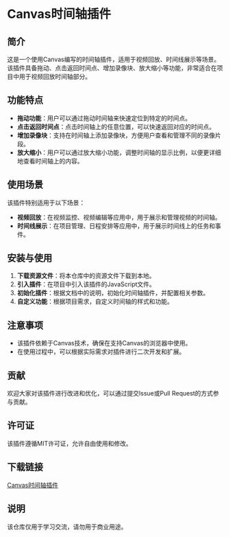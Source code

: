 # Canvas时间轴插件

## 简介

这是一个使用Canvas编写的时间轴插件，适用于视频回放、时间线展示等场景。该插件具备拖动、点击返回时间点、增加录像块、放大缩小等功能，非常适合在项目中用于视频回放时间轴部分。

## 功能特点

- **拖动功能**：用户可以通过拖动时间轴来快速定位到特定的时间点。
- **点击返回时间点**：点击时间轴上的任意位置，可以快速返回对应的时间点。
- **增加录像块**：支持在时间轴上添加录像块，方便用户查看和管理不同的录像片段。
- **放大缩小**：用户可以通过放大缩小功能，调整时间轴的显示比例，以便更详细地查看时间轴上的内容。

## 使用场景

该插件特别适用于以下场景：

- **视频回放**：在视频监控、视频编辑等应用中，用于展示和管理视频的时间轴。
- **时间线展示**：在项目管理、日程安排等应用中，用于展示时间线上的任务和事件。

## 安装与使用

1. **下载资源文件**：将本仓库中的资源文件下载到本地。
2. **引入插件**：在项目中引入该插件的JavaScript文件。
3. **初始化插件**：根据文档中的说明，初始化时间轴插件，并配置相关参数。
4. **自定义功能**：根据项目需求，自定义时间轴的样式和功能。

## 注意事项

- 该插件依赖于Canvas技术，确保在支持Canvas的浏览器中使用。
- 在使用过程中，可以根据实际需求对插件进行二次开发和扩展。

## 贡献

欢迎大家对该插件进行改进和优化，可以通过提交Issue或Pull Request的方式参与贡献。

## 许可证

该插件遵循MIT许可证，允许自由使用和修改。

## 下载链接
[Canvas时间轴插件](https://pan.quark.cn/s/3b919d51de71)

## 说明

该仓库仅用于学习交流，请勿用于商业用途。
